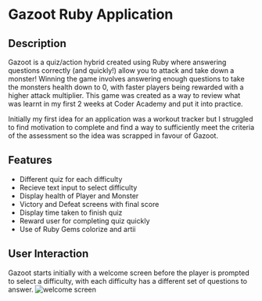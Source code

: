 # Gazoot Ruby Application 

## Description

Gazoot is a quiz/action hybrid created using Ruby where answering questions correctly (and quickly!) allow you to attack and take down a monster! Winning the game involves answering enough questions to take the monsters health down to 0, with faster players being rewarded with a higher attack multiplier. This game was created as a way to review what was learnt in my first 2 weeks at Coder Academy and put it into practice.

Initially my first idea for an application was a workout tracker but I struggled to find motivation to complete and find a way to sufficiently meet the criteria of the assessment so the idea was scrapped in favour of Gazoot.

## Features

* Different quiz for each difficulty
* Recieve text input to select difficulty
* Display health of Player and Monster
* Victory and Defeat screens with final score
* Display time taken to finish quiz
* Reward user for completing quiz quickly
* Use of Ruby Gems colorize and artii

## User Interaction

Gazoot starts initially with a welcome screen before the player is prompted to select a difficulty, with each difficulty has a different set of questions to answer. 
![welcome screen](https://github.com/Ashamaly/Gazoot/tree/master/img/welcome.png)

